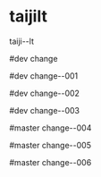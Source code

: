 # taijilt
taiji--lt

#dev change

#dev change--001

#dev change--002

#dev change--003

#master change--004

#master change--005

#master change--006
